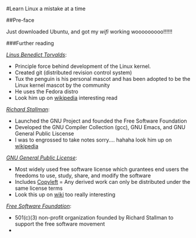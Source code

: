 #Learn Linux a mistake at a time

##Pre-face 

Just downloaded Ubuntu, and got my *wifi* working wooooooooo!!!!!!

###Further reading 

*[Linus Benedict Torvalds](http://en.wikipedia.org/wiki/Linus_Torvalds)*: 
* Principle force behind development of the Linux kernel.
* Created git (distributed revision control system)
* Tux the penguin is his personal mascot and has been adopted to be the Linux kernel mascot by the community 
* He uses the Fedora distro 
* Look him up on [wikipedia](http://en.wikipedia.org/wiki/Linus_Torvalds) interesting read

*[Richard Stallman](http://en.wikipedia.org/wiki/Richard_Stallman)*: 
* Launched the GNU Project and founded the Free Software Foundation 
* Developed the GNU Compiler Collection (gcc), GNU Emacs, and GNU General Public Liscense
* I was to engrossed to take notes sorry.... hahaha look him up on [wikipedia](http://en.wikipedia.org/wiki/Richard_Stallman)
 
*[GNU General Public License](http://en.wikipedia.org/wiki/GNU_General_Public_License)*:
* Most widely used free software license which gurantees end users the freedoms to use, study, share, and modify the software
* Includes [Copyleft](http://en.wikipedia.org/wiki/Copyleft) = Any derived work can only be distributed under the same license terms
* Look this up on [wiki](http://en.wikipedia.org/wiki/GNU_General_Public_License) too really interesting 

*[Free Software Foundation](http://en.wikipedia.org/wiki/Free_Software_Foundation)*:
* 501(c)(3) non-profit organization founded by Richard Stallman to support the free software movement 
* 
